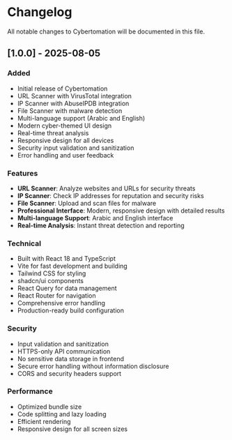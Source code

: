 # Changelog

All notable changes to Cybertomation will be documented in this file.

## [1.0.0] - 2025-08-05

### Added
- Initial release of Cybertomation
- URL Scanner with VirusTotal integration
- IP Scanner with AbuseIPDB integration
- File Scanner with malware detection
- Multi-language support (Arabic and English)
- Modern cyber-themed UI design
- Real-time threat analysis
- Responsive design for all devices
- Security input validation and sanitization
- Error handling and user feedback

### Features
- **URL Scanner**: Analyze websites and URLs for security threats
- **IP Scanner**: Check IP addresses for reputation and security risks
- **File Scanner**: Upload and scan files for malware
- **Professional Interface**: Modern, responsive design with detailed results
- **Multi-language Support**: Arabic and English interface
- **Real-time Analysis**: Instant threat detection and reporting

### Technical
- Built with React 18 and TypeScript
- Vite for fast development and building
- Tailwind CSS for styling
- shadcn/ui components
- React Query for data management
- React Router for navigation
- Comprehensive error handling
- Production-ready build configuration

### Security
- Input validation and sanitization
- HTTPS-only API communication
- No sensitive data storage in frontend
- Secure error handling without information disclosure
- CORS and security headers support

### Performance
- Optimized bundle size
- Code splitting and lazy loading
- Efficient rendering
- Responsive design for all screen sizes 